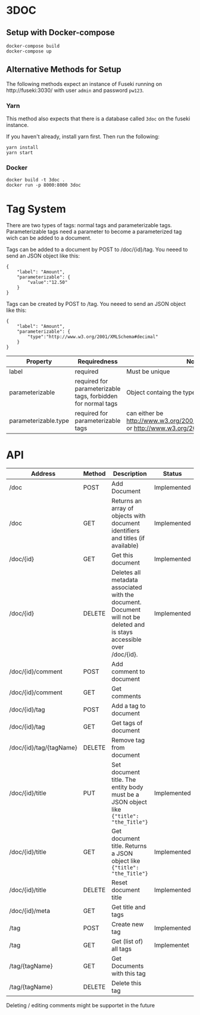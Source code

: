 # 3DOC

## Setup with Docker-compose 

```
docker-compose build
docker-compose up
``` 

## Alternative Methods for Setup

The following methods expect an instance of Fuseki running on http://fuseki:3030/ with user `admin`  and password `pw123`. 

### Yarn
This method also expects that there is a database called `3doc` on the fuseki instance.

If you haven't already, install yarn first. Then run the following:
```
yarn install
yarn start
```

### Docker 

```
docker build -t 3doc .
docker run -p 8000:8000 3doc
```
# Tag System

There are two types of tags: normal tags and parameterizable tags. Parameterizable tags need a parameter to become a parameterized tag wich can be added to a document.

Tags can be added to a document by POST to /doc/{id}/tag. You neeed to send an JSON object like this:
```
{
    "label": "Amount",
    "parameterizable": {
        "value":"12.50"
    }
}
``` 


Tags can be created by POST to /tag. You neeed to send an JSON object like this:
```
{
    "label": "Amount",
    "parameterizable": {
        "type":"http://www.w3.org/2001/XMLSchema#decimal"
    }
}
``` 
| Property | Requiredness | Note |
| - | - | - |
| label | required | Must be unique |
| parameterizable | required for parameterizable tags, forbidden for normal tags | Object containg the type |
| parameterizable.type | required for parameterizable tags | can either be http://www.w3.org/2001/XMLSchema#decimal or http://www.w3.org/2001/XMLSchema#date |

# API

| Address | Method | Description | Status |
| - | - | - | - |
| /doc | POST | Add Document | Implemented |
| /doc | GET | Returns an array of objects with document identifiers and titles (if available) | Implemented |
| /doc/{id} | GET | Get this document | Implemented |
| /doc/{id} | DELETE | Deletes all metadata associated with the document. Document will not be deleted and is stays accessible over /doc/{id}. | Implemented |
| /doc/{id}/comment | POST | Add comment to document |
| /doc/{id}/comment	| GET | Get comments |
| /doc/{id}/tag | POST | Add a tag to document |
| /doc/{id}/tag | GET | Get tags of document |
| /doc/{id}/tag/{tagName} | DELETE | Remove tag from document |
| /doc/{id}/title | PUT | Set document title. The entity body must be a JSON object like `{"title": "the_Title"}` | Implemented |
| /doc/{id}/title | GET | Get document title. Returns a JSON object like `{"title": "the_Title"}` | Implemented |
| /doc/{id}/title | DELETE | Reset document title | Implemented |
| /doc/{id}/meta | GET | Get title and tags |
| /tag | POST | Create new tag | Implemented |
| /tag | GET | Get (list of) all tags | Implementet |
| /tag/{tagName} | GET | Get Documents with this tag |
| /tag/{tagName} | DELETE | Delete this tag 

Deleting / editing comments might be supportet in the future